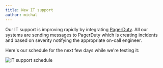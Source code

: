 ```yaml
---
title: New IT support
author: michal
---
```


Our IT support is improving rapidly by integrating [PagerDuty](http://pagerduty.com). All our systems are sending messages to PagerDuty which is creating incidents and based on severity notifying the appropriate on-call engineer.

Here's our schedule for the next few days while we're testing it:

![IT support schedule](https://dl.dropbox.com/s/50yeuweo60wdeix/Screenshot%202014-05-23%2008.34.26.png)
